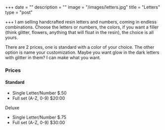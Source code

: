 +++
date = ""
description = ""
image = "/images/letters.jpg"
title = "Letters"
type = "post"

+++
I am selling handcrafted resin letters and numbers, coming in endless combinations. Choose the letters or numbers, the colors, if you want a filler (think glitter, flowers, anything that will float in the resin), the choice is all yours.

There are 2 prices, one is standard with a color of your choice. The other option is name your customization. Maybe you want glow in the dark letters with glitter in them? I can make what you want.

### Prices

#### Standard

* Single Letter/Number        $.50
* Full set (A-Z, 0-9)               $20:00

Deluxe

* Single Letter/Number        $.75
* Full set (A-Z, 0-9)               $30:00